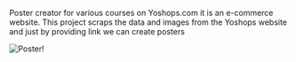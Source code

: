 Poster creator for various courses on Yoshops.com it is an e-commerce website. This project scraps the data and images from the Yoshops website and just by providing link we can create posters

![Poster!](https://drive.google.com/file/d/1YBmZBTcBjj6qtTBEvXybfElkWM8KnY0G/view?usp=sharing)
